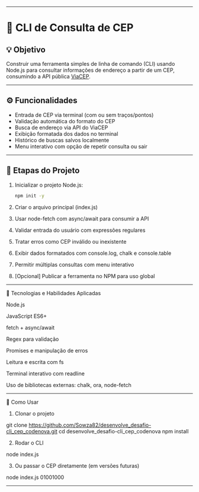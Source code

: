 
---

# 🧾 CLI de Consulta de CEP 

## 💡 Objetivo

Construir uma ferramenta simples de linha de comando (CLI) usando Node.js para consultar informações de endereço a partir de um CEP, consumindo a API pública [ViaCEP](https://viacep.com.br).

---

## ⚙️ Funcionalidades

- Entrada de CEP via terminal (com ou sem traços/pontos)
- Validação automática do formato do CEP
- Busca de endereço via API do ViaCEP
- Exibição formatada dos dados no terminal
- Histórico de buscas salvos localmente
- Menu interativo com opção de repetir consulta ou sair

---

## 🚧 Etapas do Projeto

1. Inicializar o projeto Node.js:
   ```bash
   npm init -y

2. Criar o arquivo principal (index.js)


3. Usar node-fetch com async/await para consumir a API


4. Validar entrada do usuário com expressões regulares


5. Tratar erros como CEP inválido ou inexistente


6. Exibir dados formatados com console.log, chalk e console.table


7. Permitir múltiplas consultas com menu interativo


8. [Opcional] Publicar a ferramenta no NPM para uso global




---

🧪 Tecnologias e Habilidades Aplicadas

Node.js

JavaScript ES6+

fetch + async/await

Regex para validação

Promises e manipulação de erros

Leitura e escrita com fs

Terminal interativo com readline

Uso de bibliotecas externas: chalk, ora, node-fetch



---

🚀 Como Usar

1. Clonar o projeto

git clone https://github.com/Sowza82/desenvolve_desafio-cli_cep_codenova.git
cd desenvolve_desafio-cli_cep_codenova
npm install

2. Rodar o CLI

node index.js

3. Ou passar o CEP diretamente (em versões futuras)

node index.js 01001000


---

